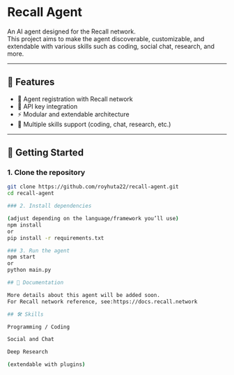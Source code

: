 # Recall Agent

An AI agent designed for the Recall network.  
This project aims to make the agent discoverable, customizable, and extendable with various skills such as coding, social chat, research, and more.

---

## 📌 Features
- 🤖 Agent registration with Recall network  
- 🔑 API key integration  
- ⚡ Modular and extendable architecture  
- 🧩 Multiple skills support (coding, chat, research, etc.)  

---

## 🚀 Getting Started

### 1. Clone the repository
```bash
git clone https://github.com/royhuta22/recall-agent.git
cd recall-agent

### 2. Install dependencies

(adjust depending on the language/framework you’ll use)
npm install
or
pip install -r requirements.txt

### 3. Run the agent
npm start
or
python main.py

## 📖 Documentation

More details about this agent will be added soon.
For Recall network reference, see:https://docs.recall.network

## 🛠 Skills

Programming / Coding

Social and Chat

Deep Research

(extendable with plugins)
